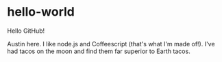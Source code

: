 # hello-world

Hello GitHub!

Austin here. I like node.js and Coffeescript (that's what I'm made of!).
I've had tacos on the moon and find them far superior to Earth tacos.
